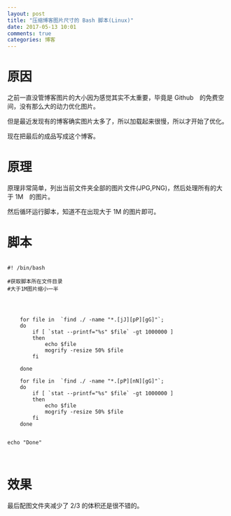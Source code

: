 ```yaml
---
layout: post
title: "压缩博客图片尺寸的 Bash 脚本(Linux)"
date: 2017-05-13 10:01
comments: true
categories: 博客
---
```


# 原因

之前一直没管博客图片的大小因为感觉其实不太重要，毕竟是 Github　的免费空间，没有那么大的动力优化图片。

但是最近发现有的博客确实图片太多了，所以加载起来很慢，所以才开始了优化。

现在把最后的成品写成这个博客。

<!--more-->

# 原理

原理非常简单，列出当前文件夹全部的图片文件(JPG,PNG)，然后处理所有的大于 1M　的图片。

然后循环运行脚本，知道不在出现大于 1M 的图片即可。

# 脚本

~~~~~~~~~~~~~~~~~~~~~~~~~~~~~~~~~~~~~~~~

#! /bin/bash 

#获取脚本所在文件目录
#大于1M图片缩小一半




    for file in  `find ./ -name "*.[jJ][pP][gG]"`;
    do      
        if [ `stat --printf="%s" $file` -gt 1000000 ]
        then
            echo $file
            mogrify -resize 50% $file
        fi

    done

    for file in  `find ./ -name "*.[pP][nN][gG]"`;
    do 
        if [ `stat --printf="%s" $file` -gt 1000000 ]
        then
            echo $file
            mogrify -resize 50% $file
        fi
    done


echo "Done"



~~~~~~~~~~~~~~~~~~~~~~~~~~~~~~~~~~~~~~~~

# 效果
最后配图文件夹减少了 2/3 的体积还是很不错的。
